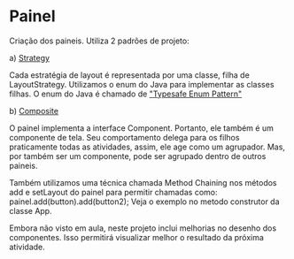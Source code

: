 # Painel

Criação dos paineis. Utiliza 2 padrões de projeto:

a) [Strategy](https://robsoncastilho.com.br/2011/06/25/conhecendo-design-patterns-e-o-padrao-strategy/)

Cada estratégia de layout é representada por uma classe, filha de LayoutStrategy. Utilizamos o enum do Java para 
implementar as classes filhas. O enum do Java é chamado de ["Typesafe Enum Pattern"](http://www.javapractices.com/topic/TopicAction.do?Id=1)

b) [Composite](https://robsoncastilho.com.br/2013/07/10/design-patterns-usando-composite-para-montar-uma-estrutura-em-arvore/)

O painel implementa a interface Component. Portanto, ele também é um componente de tela. Seu comportamento delega 
para os filhos praticamente todas as atividades, assim, ele age como um agrupador. Mas, por também ser um componente, 
pode ser agrupado dentro de outros paineis.

Também utilizamos uma técnica chamada Method Chaining nos métodos add e setLayout do painel para permitir chamadas 
como: painel.add(button).add(button2); Veja o exemplo no metodo construtor da classe App.

Embora não visto em aula, neste projeto inclui melhorias no desenho dos componentes. Isso permitirá visualizar melhor o 
resultado da próxima atividade. 